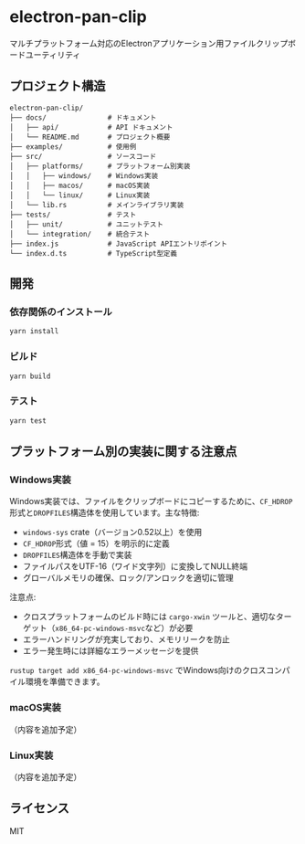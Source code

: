 # electron-pan-clip

マルチプラットフォーム対応のElectronアプリケーション用ファイルクリップボードユーティリティ

## プロジェクト構造

```
electron-pan-clip/
├── docs/               # ドキュメント
│   ├── api/            # API ドキュメント
│   └── README.md       # プロジェクト概要
├── examples/           # 使用例
├── src/                # ソースコード
│   ├── platforms/      # プラットフォーム別実装
│   │   ├── windows/    # Windows実装
│   │   ├── macos/      # macOS実装
│   │   └── linux/      # Linux実装
│   └── lib.rs          # メインライブラリ実装
├── tests/              # テスト
│   ├── unit/           # ユニットテスト
│   └── integration/    # 統合テスト
├── index.js            # JavaScript APIエントリポイント
└── index.d.ts          # TypeScript型定義
```

## 開発

### 依存関係のインストール

```bash
yarn install
```

### ビルド

```bash
yarn build
```

### テスト

```bash
yarn test
```

## プラットフォーム別の実装に関する注意点

### Windows実装

Windows実装では、ファイルをクリップボードにコピーするために、`CF_HDROP`形式と`DROPFILES`構造体を使用しています。主な特徴:

- `windows-sys` crate（バージョン0.52以上）を使用
- `CF_HDROP`形式（値 = 15）を明示的に定義
- `DROPFILES`構造体を手動で実装
- ファイルパスをUTF-16（ワイド文字列）に変換してNULL終端
- グローバルメモリの確保、ロック/アンロックを適切に管理

注意点:
- クロスプラットフォームのビルド時には `cargo-xwin` ツールと、適切なターゲット（`x86_64-pc-windows-msvc`など）が必要
- エラーハンドリングが充実しており、メモリリークを防止
- エラー発生時には詳細なエラーメッセージを提供

`rustup target add x86_64-pc-windows-msvc` でWindows向けのクロスコンパイル環境を準備できます。

### macOS実装

（内容を追加予定）

### Linux実装

（内容を追加予定）

## ライセンス

MIT 